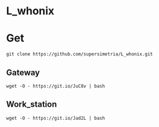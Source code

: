 # L_whonix
# Get
```
git clone https://github.com/supersimetria/L_whonix.git
```
## Gateway
```
wget -O - https://git.io/JuC8v | bash
```
## Work_station
```
wget -O - https://git.io/Jad2L | bash
```
